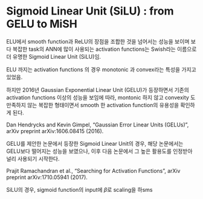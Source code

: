 # Sigmoid Linear Unit (SiLU) : from GELU to MiSH

ELU에서 smooth function과 ReLU의 장점을 조합한 것을 넘어서는 성능을 보이며 보다 복잡한 task의 ANN에 많이 사용되는 activation functions는 Swish라는 이름으로 더 유명한 Sigmoid Linear Unit (SiLU)임.

ELU 까지는 activation functions 의 경우 monotonic 과 convex라는 특성을 가지고 있었음. 

하지만 2016년 Gaussian Exponential Linear Unit (GELU)가 등장하면서 기존의 activation functions 이상의 성능을 보임에 따라, montonic 하지 않고 convexity 도 만족하지 않는 복잡한 형태이면서 smooth 한 activation function의 유용성을 확인하게 된다.

Dan Hendrycks and Kevin Gimpel, “Gaussian Error Linear Units (GELUs)”, arXiv preprint arXiv:1606.08415 (2016).

GELU를 제안한 논문에서 등장한 Sigmoid Linear Unit의 경우, 해당 논문에서는 GELU보다 떨어지는 성능을 보였으나, 이후 다음 논문에서 그 높은 활용도를 인정받아 널리 사용되기 시작한다.

Prajit Ramachandran et al., “Searching for Activation Functions”, arXiv preprint arXiv:1710.05941 (2017).

SiLU의 경우, sigmoid function의 input에 $\beta$로 scaling을 하sms 
